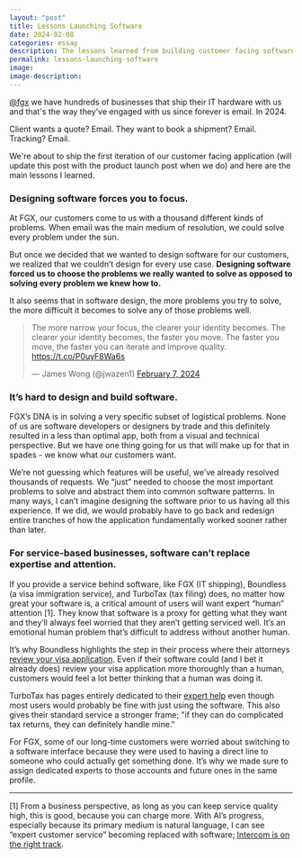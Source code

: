 ```yaml
---
layout: "post"
title: Lessons Launching Software
date: 2024-02-08
categories: essay
description: The lessons learned from building customer facing software for FGX's customers.
permalink: lessons-launching-software
image:
image-description:
---
```

[@fgx](https://www.fgx.com) we have hundreds of businesses that ship their IT hardware with us and that's the way they’ve engaged with us since forever is email. In 2024.

Client wants a quote? Email. They want to book a shipment? Email. Tracking? Email.

We're about to ship the first iteration of our customer facing application (will update this post with the product launch post when we do) and here are the main lessons I learned.

### Designing software forces you to focus.

At FGX, our customers come to us with a thousand different kinds of problems. When email was the main medium of resolution, we could solve every problem under the sun.

But once we decided that we wanted to design software for our customers, we realized that we couldn’t design for every use case. **Designing software forced us to choose the problems we really wanted to solve as opposed to solving every problem we knew how to.**

It also seems that in software design, the more problems you try to solve, the more difficult it becomes to solve any of those problems well.

<blockquote class="twitter-tweet"><p lang="en" dir="ltr">The more narrow your focus, the clearer your identity becomes. The clearer your identity becomes, the faster you move. The faster you move, the faster you can iterate and improve quality. <a href="https://t.co/P0uyF8Wa6s">https://t.co/P0uyF8Wa6s</a></p>&mdash; James Wong (@jwazen1) <a href="https://twitter.com/jwazen1/status/1755220281910612270?ref_src=twsrc%5Etfw">February 7, 2024</a></blockquote> <script async src="https://platform.twitter.com/widgets.js" charset="utf-8"></script>

### It’s hard to design and build software.

FGX’s DNA is in solving a very specific subset of logistical problems. None of us are software developers or designers by trade and this definitely resulted in a less than optimal app, both from a visual and technical perspective. But we have one thing going for us that will make up for that in spades - we know what our customers want.

We’re not guessing which features will be useful, we’ve already resolved thousands of requests.  We “just” needed to choose the most important problems to solve and abstract them into common software patterns. In many ways, I can’t imagine designing the software prior to us having all this experience. If we did, we would probably have to go back and redesign entire tranches of how the application fundamentally worked sooner rather than later.

### For service-based businesses, software can’t replace expertise and attention.

If you provide a service behind software, like FGX (IT shipping), Boundless (a visa immigration service), and TurboTax (tax filing) does, no matter how great your software is, a critical amount of users will want expert “human” attention [1]. They know that software is a proxy for getting what they want and they’ll always feel worried that they aren’t getting serviced well. It’s an emotional human problem that’s difficult to address without another human.

It’s why Boundless highlights the step in their process where their attorneys [review your visa application](https://www.boundless.com/services/k-1-fiance-visa-boundless/). Even if their software could (and I bet it already does) review your visa application more thoroughly than a human, customers would feel a lot better thinking that a human was doing it.

TurboTax has pages entirely dedicated to their [expert help](https://turbotax.intuit.com/personal-taxes/online/live/how-it-works.htm) even though most users would probably be fine with just using the software. This also gives their standard service a stronger frame; "if they can do complicated tax returns, they can definitely handle mine."

For FGX, some of our long-time customers were worried about switching to a software interface because they were used to having a direct line to someone who could actually get something done. It’s why we made sure to assign dedicated experts to those accounts and future ones in the same profile.

---
[1] From a business perspective, as long as you can keep service quality high, this is good, because you can charge more. With AI’s progress, especially because its primary medium is natural language, I can see “expert customer service” becoming replaced with software; [Intercom is on the right track](https://www.intercom.com/believe).